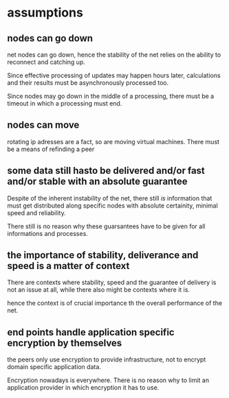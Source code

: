 # assumptions

## nodes can go down

net nodes can go down, hence the stability of the net relies on the ability to reconnect and catching up.

Since effective processing of updates may happen hours later, calculations and their results  must be asynchronously processed too.

Since nodes may go down in the middle of a processing, there must be a timeout in which a processing must end.

## nodes can move

rotating ip adresses are  a fact, so are moving virtual machines. There must be a means of refinding a peer

## some data still hasto be delivered and/or fast and/or stable with an absolute guarantee

Despite of the inherent instability of the net, there still *is* information that must get distributed along specific nodes with absolute certainity, minimal speed and reliability.

There still is no reason why these guarsantees have to be given for all informations and processes.

## the importance of stability, deliverance and speed is a matter of context

There are contexts where stability, speed and the guarantee of delivery is not an issue at all, while there also might be contexts where it is.

hence the context is of crucial importance th the overall performance of the net.

## end points handle application specific encryption by themselves

the peers only use encryption to provide infrastructure, not to encrypt domain specific application data.

Encryption nowadays is everywhere. There is no reason why to limit an application provider in which encryption it has to use.